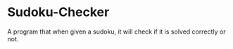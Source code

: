 # Sudoku-Checker
A program that when given a sudoku, it will check if it is solved correctly or not.

